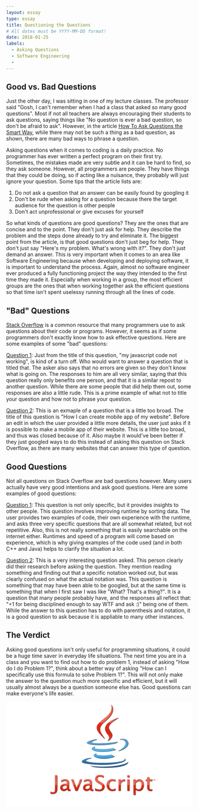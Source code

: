 ```yaml
---
layout: essay
type: essay
title: Questioning the Questions
# All dates must be YYYY-MM-DD format!
date: 2018-01-25
labels:
  - Asking Questions
  - Software Engineering
  -
---
```


## Good vs. Bad Questions
Just the other day, I was sitting in one of my lecture classes. The professor said "Gosh, I can't remember when I had a class that asked so many good questions". Most if not all teachers are always encouraging their students to ask questions, saying things like "No question is ever a bad question, so don't be afraid to ask". However, in the article <a href="http://www.catb.org/esr/faqs/smart-questions.html"> How To Ask Questions the Smart Way</a>, while there may not be such a thing as a bad question, as shown, there are many bad ways to phrase a question.

Asking questions when it comes to coding is a daily practice. No programmer has ever written a perfect program on their first try. Sometimes, the mistakes made are very subtle and it can be hard to find, so they ask someone. However, all programmers are people. They have things that they could be doing, so if acting like a nuisance, they probably will just ignore your question. Some tips that the article lists are:
  1. Do not ask a question that an answer can be easily found by googling it
  2. Don't be rude when asking for a question because there the target audience for the question is other people
  3. Don't act unprofessional or give excuses for yourself

So what kinds of questions are good questions? They are the ones that are concise and to the point. They don't just ask for help. They describe the problem and the steps done already to try and eliminate it. The biggest point from the article, is that good questions don't just beg for help. They don't just say "Here's my problem. What's wrong with it?". They don't just demand an answer. This is very important when it comes to an area like Software Engineering because when developing and deploying software, it is important to understand the process. Again, almost no software engineer ever produced a fully functioning project the way they intended to the first time they made it. Especially when working in a group, the most efficient groups are the ones that when working together ask the efficient questions so that time isn't spent uselessy running through all the lines of code. 

## "Bad" Questions
<a href="https://stackoverflow.com/"> Stack Overflow</a> is a common resource that many programmers use to ask questions about their code or programs. However, it seems as if some programmers don't exactly know how to ask effective questions. Here are some examples of some "bad" questions:

<a href="https://stackoverflow.com/questions/39688289/my-javascript-code-not-working"> Question 1</a>: Just from the title of this question, "my javascript code not working", is kind of a turn off. Who would want to answer a question that is titled that. The asker also says that no errors are given so they don't know what is going on. The responses to him are all very similar, saying that this question really only benefits one person, and that it is a similar repost to another question. While there are some people that did help them out, some responses are also a little rude. This is a prime example of what not to title your question and how not to phrase your question.

<a href="https://stackoverflow.com/questions/35077351/how-i-can-create-mobile-app-of-my-website"> Question 2</a>: This is an exmaple of a question that is a little too broad. The title of this question is "How I can create mobile app of my website". Before an edit in which the user provided a little more details, the user just asks if it is possible to make a mobile app of their website. This is a little too broad, and thus was closed because of it. Also maybe it would've been better if they just googled ways to do this instead of asking this question on Stack Overflow, as there are many websites that can answer this type of question.

## Good Questions
Not all questions on Stack Overflow are bad questions however. Many users actually have very good intentions and ask good questions. Here are some examples of good questions:

<a href="https://stackoverflow.com/questions/11227809/why-is-it-faster-to-process-a-sorted-array-than-an-unsorted-array"> Question 1</a>: This question is not only specific, but it provides insights to other people. This question involves improving runtime by sorting data. The user provides two examples of code, their own experience with the runtime, and asks three very specific questions that are all somewhat related, but not repetitive. Also, this is not really something that is easily searchable on the internet either. Runtimes and speed of a program will come based on experience, which is why giving examples of the code used (and in both C++ and Java) helps to clarify the situation a lot.

<a href="https://stackoverflow.com/questions/1642028/what-is-the-operator-in-c"> Question 2</a>: This is a very interesting question asked. This person clearly did their research before asking the question. They mention reading something and finding out that a specific notation worked out, but was clearly confused on what the actual notation was. This question is something that may have been able to be googled, but at the same time is something that when I first saw I was like "What? That's a thing?". It is a question that many people probably have, and the responses all reflect that: "+1 for being disciplined enough to say WTF and ask :)" being one of them. While the answer to this question has to do with parenthesis and notation, it is a good question to ask because it is appliable to many other instances.

## The Verdict
Asking good questions isn't only useful for programming situations, it could be a huge time saver in everyday life situations. The next time you are in a class and you want to find out how to do problem 1, instead of asking "How do I do Problem 1?", think about a better way of asking "How can I specifically use this formula to solve Problem 1?". This will not only make the answer to the question much more specific and efficient, but it will usually almost always be a question someone else has. Good questions can make everyone's life easier.

<img class="ui medium right floated rounded image" src="../images/JavaScript_logo_web.jpg">
